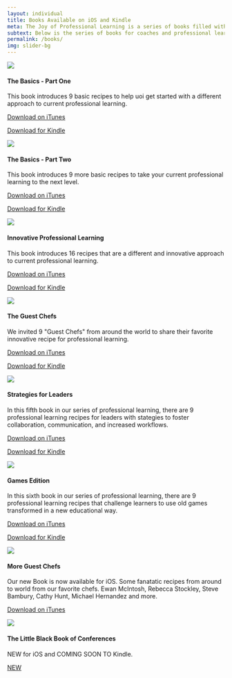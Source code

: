 ```yaml
---
layout: individual
title: Books Available on iOS and Kindle
meta: The Joy of Professional Learning is a series of books filled with innovative ways or "recipes" to enhance professional learning experiences.
subtext: Below is the series of books for coaches and professional learning coordinators.
permalink: /books/
img: slider-bg
---
```


<!-- books Start -->
<section id="books">
  <div class="container">
    <div class="row">
      <div class="col-sm-12 col-md-3">
        <div class="books-item">
          <img src="/img/joy-professional-learning-basics-v1.png" />
          <h4>The Basics - Part One</h4>
          <p>This book introduces 9 basic recipes to help uoi get started with a different approach to current professional learning.</p>
          <p><a href="https://itunes.apple.com/us/book/the-joy-of-professional-learning-the-basics-part-one/id1164710031?mt=11">Download on iTunes</a></p>
          <p><a href="https://www.amazon.com/gp/offer-listing/B074PTZWQC/ref=as_li_tl?ie=UTF8&camp=1789&creative=9325&creativeASIN=B074PTZWQC&linkCode=am2&tag=joyofpl-20&linkId=0519ed1f0abfcfced29a0041bc13b732">Download for Kindle</a><img src="//ir-na.amazon-adsystem.com/e/ir?t=joyofpl-20&l=am2&o=1&a=B074PTZWQC" width="1" height="1" border="0" alt="" style="border:none !important; margin:0px !important;" /></p>
        </div>
      </div>
      <div class="col-sm-12 col-md-3">
        <div class="books-item">
          <img src="/img/joy-professional-learning-basics-v2.png" />
          <h4>The Basics - Part Two</h4>
          <p>This book introduces 9 more basic recipes to take your current professional learning to the next level.</p>
          <p><a href="https://itunes.apple.com/us/book/the-joy-of-professional-learning-the-basics-part-two/id1175094462?mt=11">Download on iTunes</a></p>
          <p><a href="https://www.amazon.com/gp/offer-listing/B074PV6XTL/ref=as_li_tl?ie=UTF8&camp=1789&creative=9325&creativeASIN=B074PV6XTL&linkCode=am2&tag=joyofpl-20&linkId=b3e74dfa46616615e26297db7f520f71">Download for Kindle</a><img src="//ir-na.amazon-adsystem.com/e/ir?t=joyofpl-20&l=am2&o=1&a=B074PV6XTL" width="1" height="1" border="0" alt="" style="border:none !important; margin:0px !important;" /></p>        </div>
      </div>
      <div class="col-sm-12 col-md-3">
        <div class="books-item">
          <img src="/img/joy-professional-learning-innovative.png" />
          <h4>Innovative Professional Learning</h4>
          <p>This book introduces 16 recipes that are a different and innovative approach to current professional learning.</p>
          <p><a href="https://itunes.apple.com/us/book/the-joy-of-professional-learning/id1155093835?mt=11">Download on iTunes</a></p>
          <p><a href="https://www.amazon.com/gp/offer-listing/B074P28VLQ/ref=as_li_tl?ie=UTF8&camp=1789&creative=9325&creativeASIN=B074P28VLQ&linkCode=am2&tag=joyofpl-20&linkId=6a6df0c24d15896e9e6a2a4122707111">Download for Kindle</a><img src="//ir-na.amazon-adsystem.com/e/ir?t=joyofpl-20&l=am2&o=1&a=B074P28VLQ" width="1" height="1" border="0" alt="" style="border:none !important; margin:0px !important;" /></p>
        </div>
      </div>
      <div class="col-sm-12 col-md-3">
        <div class="books-item">
          <img src="/img/Cover Guest Chefs.png" />
          <h4>The Guest Chefs</h4>
          <p> We invited 9 "Guest Chefs" from around the world to share their favorite innovative recipe for professional learning. </p>
          <p><a href="https://itunes.apple.com/us/book/the-joy-of-professional-learning-the-guest-chefs/id1215839734?mt=11">Download on iTunes</a></p>
          <p><a href="https://www.amazon.com/gp/offer-listing/B074QLTTHM/ref=as_li_tl?ie=UTF8&camp=1789&creative=9325&creativeASIN=B074QLTTHM&linkCode=am2&tag=joyofpl-20&linkId=4f2ef220a02bc32e129bc594d2e584ff">Download for Kindle</a><img src="//ir-na.amazon-adsystem.com/e/ir?t=joyofpl-20&l=am2&o=1&a=B074QLTTHM" width="1" height="1" border="0" alt="" style="border:none !important; margin:0px !important;" /></p>
        </div>
      </div>
    </div>
    <div class="row">
      <div class="col-sm-12 col-md-3">
        <div class="books-item">
          <img src="/img/Cover Leadership.png" />
          <h4>Strategies for Leaders</h4>
          <p>In this fifth book in our series of professional learning, there are 9 professional learning recipes for leaders with stategies to foster collaboration, communication, and increased workflows.</p>
          <p><a href="https://itunes.apple.com/us/book/the-joy-of-professional-learning-strategies-for-leaders/id1235488390?mt=11">Download on iTunes</a></p>
          <p><a href="https://www.amazon.com/gp/offer-listing/B074QTTLX8/ref=as_li_tl?ie=UTF8&camp=1789&creative=9325&creativeASIN=B074QTTLX8&linkCode=am2&tag=joyofpl-20&linkId=389411f31c30793f9bc8b13e2c8aa76e">Download for Kindle</a><img src="//ir-na.amazon-adsystem.com/e/ir?t=joyofpl-20&l=am2&o=1&a=B074QTTLX8" width="1" height="1" border="0" alt="" style="border:none !important; margin:0px !important;" /></p>
        </div>
      </div>
      <div class="col-sm-12 col-md-3">
        <div class="books-item">
          <img src="/img/Cover Games.png" />
          <h4>Games Edition</h4>
          <p>In this sixth book in our series of professional learning, there are 9 professional learning recipes that challenge learners to use old games transformed in a new educational way.</p>
          <p><a href="https://itun.es/us/ytQqkb.l">Download on iTunes</a></p>
          <p><a href="https://www.amazon.com/gp/offer-listing/B074QZR3JG/ref=as_li_tl?ie=UTF8&camp=1789&creative=9325&creativeASIN=B074QZR3JG&linkCode=am2&tag=joyofpl-20&linkId=72485f14337cfd10c4c78d8599423a05">Download for Kindle</a><img src="//ir-na.amazon-adsystem.com/e/ir?t=joyofpl-20&l=am2&o=1&a=B074QZR3JG" width="1" height="1" border="0" alt="" style="border:none !important; margin:0px !important;" /></p>
        </div>
      </div>
      <div class="col-sm-12 col-md-3">
        <div class="books-item">
          <img src="/img/CoverGuestChefsII.png" />
          <h4>More Guest Chefs</h4>
          <p>Our new Book is now available for iOS. Some fanatatic recipes from around to world from our favorite chefs. Ewan McIntosh, Rebecca Stockley, Steve Bambury, Cathy Hunt, Michael Hernandez and more.  </p>
          <p><a href="https://itunes.apple.com/us/book/the-joy-of-professional-learning-more-guest-chefs/id1292545804?mt=11">Download on iTunes</a></p>
          </div>
        </div>
      <div class="col-sm-12 col-md-3">
        <div class="books-item">
          <img src="/img/joy-professional-learning-confrences.png" />
          <h4>The Little Black Book of Conferences</h4>
          <p>NEW for iOS and COMING SOON TO Kindle.</p>
          <p><a href="https://itunes.apple.com/us/book/the-little-black-guide-of-conferences/id1354058269?mt=11">NEW</a></p>
          </div>
        </div>
      </div>
    </div>
</section>
